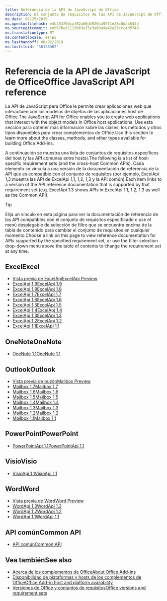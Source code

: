 ```yaml
---
title: Referencia de la API de JavaScript de Office
description: El conjunto de requisitos de las API de JavaScript de Office por host
ms.date: 07/25/2019
ms.openlocfilehash: e4b45370dcaf82a60d39264a97f1e28c0dab543d
ms.sourcegitcommit: ceb67bed1111b63e75e3a69a9a42a27ccc4d5749
ms.translationtype: MT
ms.contentlocale: es-ES
ms.lasthandoff: 08/02/2019
ms.locfileid: "36126362"
---
```

# <a name="office-javascript-api-reference"></a><span data-ttu-id="bb862-103">Referencia de la API de JavaScript de Office</span><span class="sxs-lookup"><span data-stu-id="bb862-103">Office JavaScript API reference</span></span>

<span data-ttu-id="bb862-104">La API de JavaScript para Office le permite crear aplicaciones web que interactúen con los modelos de objetos de las aplicaciones host de Office.</span><span class="sxs-lookup"><span data-stu-id="bb862-104">The JavaScript API for Office enables you to create web applications that interact with the object models in Office host applications.</span></span> <span data-ttu-id="bb862-105">Use esta sección para obtener más información sobre las clases, los métodos y otros tipos disponibles para crear complementos de Office.</span><span class="sxs-lookup"><span data-stu-id="bb862-105">Use this section to learn more about the classes, methods, and other types available for building Office Add-ins.</span></span>

<span data-ttu-id="bb862-106">A continuación se muestra una lista de conjuntos de requisitos específicos del host (y las API comunes entre hosts).</span><span class="sxs-lookup"><span data-stu-id="bb862-106">The following is a list of host-specific requirement sets (and the cross-host Common APIs).</span></span> <span data-ttu-id="bb862-107">Cada elemento se vincula a una versión de la documentación de referencia de la API que es compatible con el conjunto de requisitos (por ejemplo, ExcelApi 1,3 muestra las API de ExcelApi 1,1, 1,2, 1,3 y la API común).</span><span class="sxs-lookup"><span data-stu-id="bb862-107">Each item links to a version of the API reference documentation that is supported by that requirement set (e.g. ExcelApi 1.3 shows APIs in ExcelApi 1.1, 1.2, 1.3 as well as the Common API).</span></span>

> [!TIP]
> <span data-ttu-id="bb862-108">Elija un vínculo en esta página para ver la documentación de referencia de las API compatibles con el conjunto de requisitos especificado o use el menú desplegable de selección de filtro que se encuentra encima de la tabla de contenido para cambiar el conjunto de requisitos en cualquier momento.</span><span class="sxs-lookup"><span data-stu-id="bb862-108">Choose a link on this page to view reference documentation for APIs supported by the specified requirement set, or use the filter selection drop-down menu above the table of contents to change the requirement set at any time.</span></span>

## <a name="excel"></a><span data-ttu-id="bb862-109">Excel</span><span class="sxs-lookup"><span data-stu-id="bb862-109">Excel</span></span>

- [<span data-ttu-id="bb862-110">Vista previa de ExcelApi</span><span class="sxs-lookup"><span data-stu-id="bb862-110">ExcelApi Preview</span></span>](/javascript/api/excel?view=excel-js-preview)
- [<span data-ttu-id="bb862-111">ExcelApi 1.9</span><span class="sxs-lookup"><span data-stu-id="bb862-111">ExcelApi 1.9</span></span>](/javascript/api/excel?view=excel-js-1.9)
- [<span data-ttu-id="bb862-112">ExcelApi 1.8</span><span class="sxs-lookup"><span data-stu-id="bb862-112">ExcelApi 1.8</span></span>](/javascript/api/excel?view=excel-js-1.8)
- [<span data-ttu-id="bb862-113">ExcelApi 1.7</span><span class="sxs-lookup"><span data-stu-id="bb862-113">ExcelApi 1.7</span></span>](/javascript/api/excel?view=excel-js-1.7)
- [<span data-ttu-id="bb862-114">ExcelApi 1.6</span><span class="sxs-lookup"><span data-stu-id="bb862-114">ExcelApi 1.6</span></span>](/javascript/api/excel?view=excel-js-1.6)
- [<span data-ttu-id="bb862-115">ExcelApi 1.5</span><span class="sxs-lookup"><span data-stu-id="bb862-115">ExcelApi 1.5</span></span>](/javascript/api/excel?view=excel-js-1.5)
- [<span data-ttu-id="bb862-116">ExcelApi 1.4</span><span class="sxs-lookup"><span data-stu-id="bb862-116">ExcelApi 1.4</span></span>](/javascript/api/excel?view=excel-js-1.4)
- [<span data-ttu-id="bb862-117">ExcelApi 1.3</span><span class="sxs-lookup"><span data-stu-id="bb862-117">ExcelApi 1.3</span></span>](/javascript/api/excel?view=excel-js-1.3)
- [<span data-ttu-id="bb862-118">ExcelApi 1.2</span><span class="sxs-lookup"><span data-stu-id="bb862-118">ExcelApi 1.2</span></span>](/javascript/api/excel?view=excel-js-1.2)
- [<span data-ttu-id="bb862-119">ExcelApi 1.1</span><span class="sxs-lookup"><span data-stu-id="bb862-119">ExcelApi 1.1</span></span>](/javascript/api/excel?view=excel-js-1.1)

## <a name="onenote"></a><span data-ttu-id="bb862-120">OneNote</span><span class="sxs-lookup"><span data-stu-id="bb862-120">OneNote</span></span>

- [<span data-ttu-id="bb862-121">OneNote 1,1</span><span class="sxs-lookup"><span data-stu-id="bb862-121">OneNote 1.1</span></span>](/javascript/api/onenote?view=onenote-js-1.1)

## <a name="outlook"></a><span data-ttu-id="bb862-122">Outlook</span><span class="sxs-lookup"><span data-stu-id="bb862-122">Outlook</span></span>

- [<span data-ttu-id="bb862-123">Vista previa de buzón</span><span class="sxs-lookup"><span data-stu-id="bb862-123">Mailbox Preview</span></span>](/javascript/api/outlook?view=outlook-js-preview)
- [<span data-ttu-id="bb862-124">Mailbox 1.7</span><span class="sxs-lookup"><span data-stu-id="bb862-124">Mailbox 1.7</span></span>](/javascript/api/outlook?view=outlook-js-1.7)
- [<span data-ttu-id="bb862-125">Mailbox 1.6</span><span class="sxs-lookup"><span data-stu-id="bb862-125">Mailbox 1.6</span></span>](/javascript/api/outlook?view=outlook-js-1.6)
- [<span data-ttu-id="bb862-126">Mailbox 1.5</span><span class="sxs-lookup"><span data-stu-id="bb862-126">Mailbox 1.5</span></span>](/javascript/api/outlook?view=outlook-js-1.5)
- [<span data-ttu-id="bb862-127">Mailbox 1.4</span><span class="sxs-lookup"><span data-stu-id="bb862-127">Mailbox 1.4</span></span>](/javascript/api/outlook?view=outlook-js-1.4)
- [<span data-ttu-id="bb862-128">Mailbox 1.3</span><span class="sxs-lookup"><span data-stu-id="bb862-128">Mailbox 1.3</span></span>](/javascript/api/outlook?view=outlook-js-1.3)
- [<span data-ttu-id="bb862-129">Mailbox 1.2</span><span class="sxs-lookup"><span data-stu-id="bb862-129">Mailbox 1.2</span></span>](/javascript/api/outlook?view=outlook-js-1.2)
- [<span data-ttu-id="bb862-130">Mailbox 1.1</span><span class="sxs-lookup"><span data-stu-id="bb862-130">Mailbox 1.1</span></span>](/javascript/api/outlook?view=outlook-js-1.1)

## <a name="powerpoint"></a><span data-ttu-id="bb862-131">PowerPoint</span><span class="sxs-lookup"><span data-stu-id="bb862-131">PowerPoint</span></span>

- [<span data-ttu-id="bb862-132">PowerPointApi 1,1</span><span class="sxs-lookup"><span data-stu-id="bb862-132">PowerPointApi 1.1</span></span>](/javascript/api/powerpoint?view=powerpoint-js-1.1)

## <a name="visio"></a><span data-ttu-id="bb862-133">Visio</span><span class="sxs-lookup"><span data-stu-id="bb862-133">Visio</span></span>

- [<span data-ttu-id="bb862-134">VisioApi 1,1</span><span class="sxs-lookup"><span data-stu-id="bb862-134">VisioApi 1.1</span></span>](/javascript/api/visio?view=visio-js-1.1)

## <a name="word"></a><span data-ttu-id="bb862-135">Word</span><span class="sxs-lookup"><span data-stu-id="bb862-135">Word</span></span>

- [<span data-ttu-id="bb862-136">Vista previa de Word</span><span class="sxs-lookup"><span data-stu-id="bb862-136">Word Preview</span></span>](/javascript/api/word?view=word-js-preview)
- [<span data-ttu-id="bb862-137">WordApi 1.3</span><span class="sxs-lookup"><span data-stu-id="bb862-137">WordApi 1.3</span></span>](/javascript/api/word?view=word-js-1.3)
- [<span data-ttu-id="bb862-138">WordApi 1.2</span><span class="sxs-lookup"><span data-stu-id="bb862-138">WordApi 1.2</span></span>](/javascript/api/word?view=word-js-1.2)
- [<span data-ttu-id="bb862-139">WordApi 1.1</span><span class="sxs-lookup"><span data-stu-id="bb862-139">WordApi 1.1</span></span>](/javascript/api/word?view=word-js-1.1)

## <a name="common-api"></a><span data-ttu-id="bb862-140">API común</span><span class="sxs-lookup"><span data-stu-id="bb862-140">Common API</span></span>

- [<span data-ttu-id="bb862-141">API común</span><span class="sxs-lookup"><span data-stu-id="bb862-141">Common API</span></span>](/javascript/api/office?view=common-js)

## <a name="see-also"></a><span data-ttu-id="bb862-142">Vea también</span><span class="sxs-lookup"><span data-stu-id="bb862-142">See also</span></span>

- [<span data-ttu-id="bb862-143">Acerca de los complementos de Office</span><span class="sxs-lookup"><span data-stu-id="bb862-143">About Office Add-ins</span></span>](/office/dev/add-ins/overview)
- [<span data-ttu-id="bb862-144">Disponibilidad de plataformas y hosts de los complementos de Office</span><span class="sxs-lookup"><span data-stu-id="bb862-144">Office Add-in host and platform availability</span></span>](/office/dev/add-ins/overview/office-add-in-availability)
- [<span data-ttu-id="bb862-145">Versiones de Office y conjuntos de requisitos</span><span class="sxs-lookup"><span data-stu-id="bb862-145">Office versions and requirement sets</span></span>](/office/dev/add-ins/develop/office-versions-and-requirement-sets)
